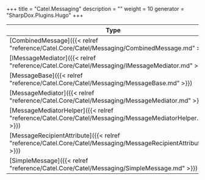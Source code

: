 

+++
title = "Catel.Messaging" 
description = ""
weight = 10
generator = "SharpDox.Plugins.Hugo"
+++

Type|Description
---|---
[CombinedMessage]({{&lt; relref "reference/Catel.Core/Catel/Messaging/CombinedMessage.md" &gt;}})| 
[IMessageMediator]({{&lt; relref "reference/Catel.Core/Catel/Messaging/IMessageMediator.md" &gt;}})| 
[MessageBase]({{&lt; relref "reference/Catel.Core/Catel/Messaging/MessageBase.md" &gt;}})| 
[MessageMediator]({{&lt; relref "reference/Catel.Core/Catel/Messaging/MessageMediator.md" &gt;}})| 
[MessageMediatorHelper]({{&lt; relref "reference/Catel.Core/Catel/Messaging/MessageMediatorHelper.md" &gt;}})| 
[MessageRecipientAttribute]({{&lt; relref "reference/Catel.Core/Catel/Messaging/MessageRecipientAttribute.md" &gt;}})| 
[SimpleMessage]({{&lt; relref "reference/Catel.Core/Catel/Messaging/SimpleMessage.md" &gt;}})| 

